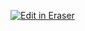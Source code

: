 <p><a target="_blank" href="https://app.eraser.io/workspace/IVbPmpCZBjEFu4zPnMIk" id="edit-in-eraser-github-link"><img alt="Edit in Eraser" src="https://firebasestorage.googleapis.com/v0/b/second-petal-295822.appspot.com/o/images%2Fgithub%2FOpen%20in%20Eraser.svg?alt=media&amp;token=968381c8-a7e7-472a-8ed6-4a6626da5501"></a></p>







<!--- Eraser file: https://app.eraser.io/workspace/IVbPmpCZBjEFu4zPnMIk --->